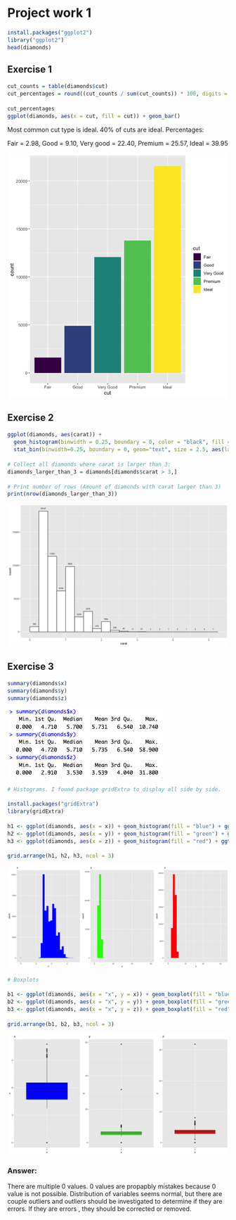 # Project work 1

``` R
install.packages("ggplot2")
library("ggplot2")
head(diamonds)
```

## Exercise 1

``` R
cut_counts = table(diamonds$cut)
cut_percentages = round((cut_counts / sum(cut_counts)) * 100, digits = 2)

cut_percentages
ggplot(diamonds, aes(x = cut, fill = cut)) + geom_bar()
```

Most common cut type is ideal. 40% of cuts are ideal. 
Percentages:

Fair = 2.98,
Good = 9.10,
Very good = 22.40,
Premium = 25.57,
Ideal = 39.95

![Alt text](images/Rplot.png)

## Exercise 2

``` R
ggplot(diamonds, aes(carat)) + 
  geom_histogram(binwidth = 0.25, boundary = 0, color = "black", fill = "white") +
  stat_bin(binwidth=0.25, boundary = 0, geom="text", size = 2.5, aes(label=..count..), vjust=-1.5)
  
# Collect all diamonds where carat is larger than 3: 
diamonds_larger_than_3 = diamonds[diamonds$carat > 3,]

# Print number of rows (Amount of diamonds with carat larger than 3)
print(nrow(diamonds_larger_than_3))
```
![Alt text](images/Rplot01.png)

## Exercise 3

``` R 
summary(diamonds$x)
summary(diamonds$y)
summary(diamonds$z)

```

![Alt text](<images/Screenshot 2023-11-09 at 13.36.02.png>)

``` R
# Histograms. I found package gridExtra to display all side by side. 

install.packages("gridExtra")
library(gridExtra)

h1 <- ggplot(diamonds, aes(x = x)) + geom_histogram(fill = "blue") + ggtitle("x")
h2 <- ggplot(diamonds, aes(x = y)) + geom_histogram(fill = "green") + ggtitle("y")
h3 <- ggplot(diamonds, aes(x = z)) + geom_histogram(fill = "red") + ggtitle("z")

grid.arrange(h1, h2, h3, ncol = 3)
```
![Alt text](images/Rplot03.png)

``` R
# Boxplots

b1 <- ggplot(diamonds, aes(x = "x", y = x)) + geom_boxplot(fill = "blue") + ggtitle("x")
b2 <- ggplot(diamonds, aes(x = "x", y = y)) + geom_boxplot(fill = "green") + ggtitle("y")
b3 <- ggplot(diamonds, aes(x = "x", y = z)) + geom_boxplot(fill = "red") + ggtitle("z")

grid.arrange(b1, b2, b3, ncol = 3)
```
![Alt text](images/Rplot04.png)

### Answer: 
There are multiple 0 values. 0 values are propapbly mistakes because 0 value is not possible. 
Distribution of variables seems normal, but there are couple outliers and outliers should be investigated to determine if they are errors. If they are errors , they should be corrected or removed. 
